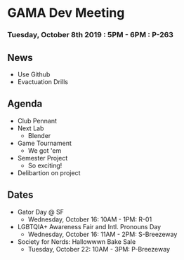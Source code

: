 # GAMA Dev Meeting
### Tuesday, October 8th 2019 : 5PM - 6PM : P-263

## News
 * Use Github
 * Evactuation Drills

## Agenda
  * Club Pennant
  * Next Lab
    * Blender
  * Game Tournament
    * We got 'em
  * Semester Project
    * So exciting!
  * Delibartion on project

## Dates
  * Gator Day @ SF
    * Wednesday, October 16: 10AM - 1PM: R-01
  * LGBTQIA+ Awareness Fair and Intl. Pronouns Day
    * Wednesday, October 16: 11AM - 2PM: S-Breezeway
  * Society for Nerds: Hallowwwn Bake Sale
    * Tuesday, October 22: 10AM - 3PM: P-Breezeway
